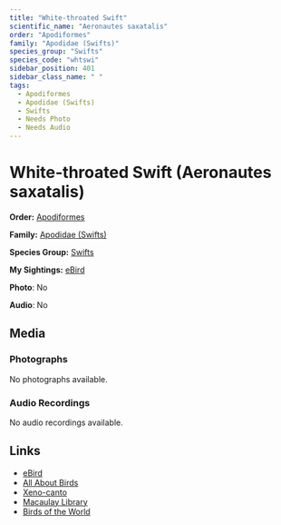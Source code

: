```yaml
---
title: "White-throated Swift"
scientific_name: "Aeronautes saxatalis"
order: "Apodiformes"
family: "Apodidae (Swifts)"
species_group: "Swifts"
species_code: "whtswi"
sidebar_position: 401
sidebar_class_name: " "
tags: 
  - Apodiformes
  - Apodidae (Swifts)
  - Swifts
  - Needs Photo
  - Needs Audio
---
```


# White-throated Swift (Aeronautes saxatalis)

**Order:** [Apodiformes](/tags/apodiformes)

**Family:** [Apodidae (Swifts)](/tags/apodidae-swifts)

**Species Group:** [Swifts](/tags/swifts)

**My Sightings:** [eBird](https://ebird.org/lifelist?r=world&time=life&spp=whtswi)

**Photo**: No 

**Audio**: No

## Media
### Photographs
No photographs available.

### Audio Recordings
No audio recordings available.

## Links
* [eBird](https://ebird.org/species/whtswi) 
* [All About Birds](https://www.allaboutbirds.org/guide/whtswi) 
* [Xeno-canto](https://www.xeno-canto.org/species/aeronautes-saxatalis) 
* [Macaulay Library](https://search.macaulaylibrary.org/catalog?taxonCode=whtswi&sort=rating_rank_desc)
* [Birds of the World](https://birdsoftheworld.org/bow/species/whtswi)
